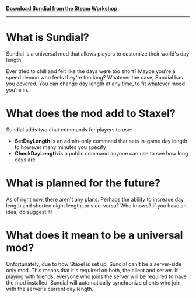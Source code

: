 **[Download Sundial from the Steam Workshop](https://steamcommunity.com/sharedfiles/filedetails/?id=2824619133)**

---

# What is Sundial?

Sundial is a universal mod that allows players to customize their world's day length.

Ever tried to chill and felt like the days were too short?
Maybe you're a speed demon who feels they're too long?
Whatever the case, Sundial has you covered.
You can change day length at any time, to fit whatever mood you're in.

# What does the mod add to Staxel?

Sundial adds two chat commands for players to use:

- **SetDayLength** is an admin-only command that sets in-game day length to however many minutes you specify
- **CheckDayLength** is a public command anyone can use to see how long days are

# What is planned for the future?

As of right now, there aren't any plans.
Perhaps the ability to increase day length and shorten night length, or vice-versa?
Who knows? If you have an idea, do suggest it!

# What does it mean to be a universal mod?

Unfortunately, due to how Staxel is set up, Sundial can't be a server-side only mod.
This means that it's required on both, the client and server.
If playing with friends, everyone who joins the server will be required to have the mod installed.
Sundial will automatically synchronize clients who join with the server's current day length.

